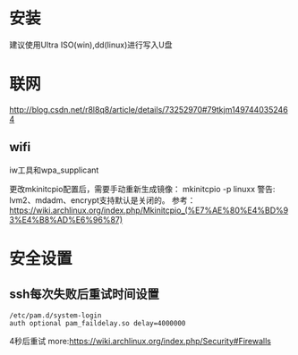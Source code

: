 # 安装
建议使用Ultra ISO(win),dd(linux)进行写入U盘

# 联网
http://blog.csdn.net/r8l8q8/article/details/73252970#79tkjm1497440352464

## wifi 
iw工具和wpa_supplicant

更改mkinitcpio配置后，需要手动重新生成镜像：
    mkinitcpio -p linuxx
警告: lvm2、mdadm、encrypt支持默认是关闭的。
参考：https://wiki.archlinux.org/index.php/Mkinitcpio_(%E7%AE%80%E4%BD%93%E4%B8%AD%E6%96%87)

# 安全设置
## ssh每次失败后重试时间设置

    /etc/pam.d/system-login
    auth optional pam_faildelay.so delay=4000000
4秒后重试
more:https://wiki.archlinux.org/index.php/Security#Firewalls